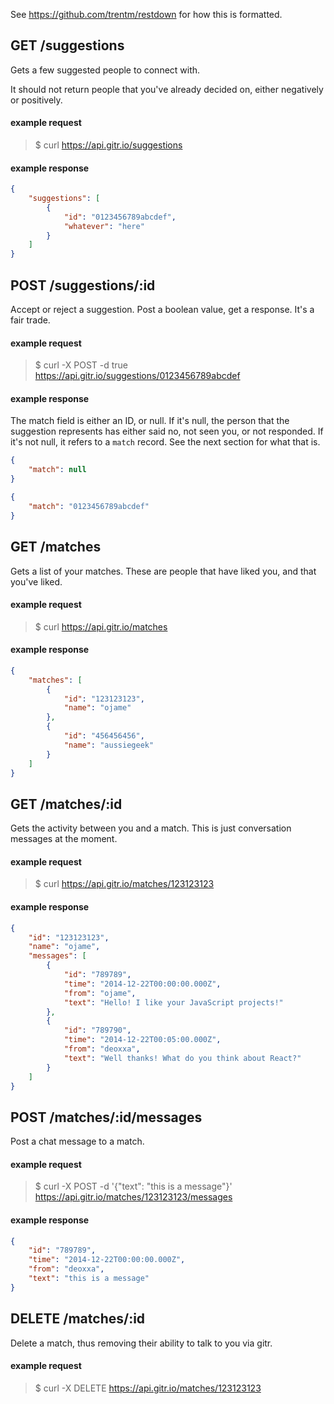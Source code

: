 See https://github.com/trentm/restdown for how this is formatted.

## GET /suggestions

Gets a few suggested people to connect with.

It should not return people that you've already decided on, either negatively
or positively.

#### example request

> $ curl https://api.gitr.io/suggestions

#### example response

```json
{
	"suggestions": [
		{
			"id": "0123456789abcdef",
			"whatever": "here"
		}
	]
}
```

## POST /suggestions/:id

Accept or reject a suggestion. Post a boolean value, get a response. It's a fair
trade.

#### example request

> $ curl -X POST -d true https://api.gitr.io/suggestions/0123456789abcdef

#### example response

The match field is either an ID, or null. If it's null, the person that the
suggestion represents has either said no, not seen you, or not responded. If
it's not null, it refers to a `match` record. See the next section for what that
is.

```json
{
	"match": null
}
```

```json
{
	"match": "0123456789abcdef"
}
```

## GET /matches

Gets a list of your matches. These are people that have liked you, and that
you've liked.

#### example request

> $ curl https://api.gitr.io/matches

#### example response

```json
{
	"matches": [
		{
			"id": "123123123",
			"name": "ojame"
		},
		{
			"id": "456456456",
			"name": "aussiegeek"
		}
	]
}
```

## GET /matches/:id

Gets the activity between you and a match. This is just conversation messages at
the moment.

#### example request

> $ curl https://api.gitr.io/matches/123123123

#### example response

```json
{
	"id": "123123123",
	"name": "ojame",
	"messages": [
		{
			"id": "789789",
			"time": "2014-12-22T00:00:00.000Z",
			"from": "ojame",
			"text": "Hello! I like your JavaScript projects!"
		},
		{
			"id": "789790",
			"time": "2014-12-22T00:05:00.000Z",
			"from": "deoxxa",
			"text": "Well thanks! What do you think about React?"
		}
	]
}
```

## POST /matches/:id/messages

Post a chat message to a match.

#### example request

> $ curl -X POST -d '{"text": "this is a message"}' \
>   https://api.gitr.io/matches/123123123/messages

#### example response

```json
{
	"id": "789789",
	"time": "2014-12-22T00:00:00.000Z",
	"from": "deoxxa",
	"text": "this is a message"
}
```

## DELETE /matches/:id

Delete a match, thus removing their ability to talk to you via gitr.

#### example request

> $ curl -X DELETE https://api.gitr.io/matches/123123123
